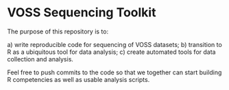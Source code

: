 # VOSS Sequencing Toolkit #

The purpose of this repository is to:

a) write reproducible code for sequencing of VOSS datasets;
b) transition to R as a ubiquitous tool for data analysis;
c) create automated tools for data collection and analysis.

Feel free to push commits to the code so that we together can start building R competencies as well as usable analysis scripts.

